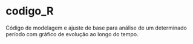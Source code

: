 # codigo_R
Código de modelagem e ajuste de base para análise de um determinado período com gráfico de evolução ao longo do tempo.
